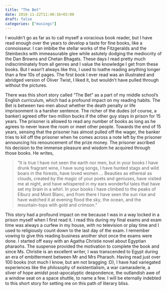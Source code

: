 ```yaml
---
title: "The Bet"
date: 2018-11-22T11:40:16+03:00
draft: false
categories: ["musings"]
---
```


I wouldn’t go as far as to call myself a voracious book reader, but I have read enough over the years to develop a taste for fine books, like a connoisseur. I can imbibe the stellar works of the Fitzgeralds and the Steinbecks with immeasurable glee while astutely dodging the mediocrity of the Dan Browns and Chetan Bhagats. These days I read pretty much indiscriminately from all genres and I value the knowledge I get from these books. But I wasn’t always like this, I used to loathe reading anything longer than a few 10s of pages. The first book I ever read was an illustrated and abridged version of Oliver Twist, I liked it, but wouldn’t have pulled through without the pictures.

There was this short story called “The Bet” as a part of my middle school’s English curriculum, which had a profound impact on my reading habits. The Bet is between two men about whether the death penalty or life imprisonment is a harsher sentence. The richer of the dudes (of course, a banker) agreed offer two million bucks if the other guy stays in prison for 15 years. The prisoner is allowed to read any number of books as long as he agrees to never leave the room or meet other people. Towards the end of 15 years, sensing that the prisoner has almost pulled off the wager, the banker tries to kill off the prisoner when he comes across a note left by the prisoner announcing his renouncement of the prize money. The prisoner ascribed his decision to the immense pleasure and wisdom he acquired through those books. He writes,

> “It is true I have not seen the earth nor men, but in your books I have drunk fragrant wine, I have sung songs, I have hunted stags and wild boars in the forests, have loved women … Beauties as ethereal as clouds, created by the magic of your poets and geniuses, have visited me at night, and have whispered in my ears wonderful tales that have set my brain in a whirl. In your books I have climbed to the peaks of Elburz and Mont Blanc, and from there I have seen the sun rise and have watched it at evening flood the sky, the ocean, and the mountain-tops with gold and crimson.”

This story had a profound impact on me because I was in a way locked in a prison myself when I first read it. I read this during my final exams and exam time was always a curfew in my house, with no television or play time and I used to religiously count down to the last day of the exam. I remember vowing to give this reading business another shot once the exams were done. I started off easy with an Agatha Christie novel about Egyptian pharaohs. The suspense provided the motivation to complete the book and since Ms. Christie is an excellent writer, I was transcended to Egypt during an era of embitterment between Mr and Mrs Pharaoh. Having read just over 100 books (not much I know, but am not bragging :D), I have had variegated experiences like the philosophy of existentialism, a war camaraderie, a sliver of hope amidst post-apocalyptic despondence, the outlandish awe of a window seat on a space shuttle, to name a few. I will be eternally indebted to this short story for setting me on this path of literary bliss.